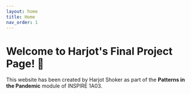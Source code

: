 ```yaml
---
layout: home
title: Home
nav_order: 1
---
```


# Welcome to Harjot's Final Project Page! :hugs:	

This website has been created by Harjot Shoker as part of the **Patterns in the Pandemic** module of INSPIRE 1A03. 
